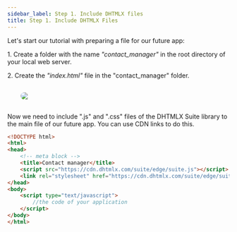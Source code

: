 ```yaml
---
sidebar_label: Step 1. Include DHTMLX files 
title: Step 1. Include DHTMLX Files 
---          
```


Let's start our tutorial with preparing a file for our future app: 

1\. Create  a folder with the name <i>"contact_manager"</i> in the root directory of your local web server.

2\. Create the <i>"index.html" </i> file in the "contact_manager" folder.

<img style="border-radius:8px; margin: 30px;  display: block;" src="tutorial/basic_application/file.png"/>

Now we need to include ".js" and ".css" files of the DHTMLX Suite library to the main file of our future app.
You can use CDN links to do this.

```html
<!DOCTYPE html>
<html>
<head>
    <!-- meta block -->
    <title>Contact manager</title>
	<script src="https://cdn.dhtmlx.com/suite/edge/suite.js"></script> /*!*/
    <link rel="stylesheet" href="https://cdn.dhtmlx.com/suite/edge/suite.css"> /*!*/   
</head>
<body>
    <script type="text/javascript">
        //the code of your application
    </script>
</body>
</html>

```

<div id="tutorial_step">
    <a id="next_step" href="tutorial/basic_application/step2.md"></a>
</div>
